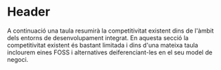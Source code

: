 <!-- TITLE: Comparativa -->
<!-- SUBTITLE: A quick summary of Comparativa -->

# Header

A continuació una taula resumirà la competitivitat existent dins de l'àmbit dels entorns de desenvolupament integrat. En aquesta secció la competitivitat existent és bastant limitada i dins d'una mateixa taula inclourem eines FOSS i alternatives deiferenciant-les en el seu model de negoci.